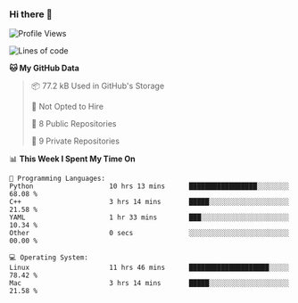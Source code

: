 ### Hi there 👋

<!--
**huayuan4396/huayuan4396** is a ✨ _special_ ✨ repository because its `README.md` (this file) appears on your GitHub profile.

Here are some ideas to get you started:

- 🔭 I’m currently working on ...
- 🌱 I’m currently learning ...
- 👯 I’m looking to collaborate on ...
- 🤔 I’m looking for help with ...
- 💬 Ask me about ...
- 📫 How to reach me: ...
- 😄 Pronouns: ...
- ⚡ Fun fact: ...
-->

<!--START_SECTION:waka-->
![Profile Views](http://img.shields.io/badge/Profile%20Views-19-blue)

![Lines of code](https://img.shields.io/badge/From%20Hello%20World%20I%27ve%20Written-5.7%20thousand%20lines%20of%20code-blue)

**🐱 My GitHub Data** 

> 📦 77.2 kB Used in GitHub's Storage 
 > 
> 🚫 Not Opted to Hire
 > 
> 📜 8 Public Repositories 
 > 
> 🔑 9 Private Repositories 
 > 
📊 **This Week I Spent My Time On** 

```text
💬 Programming Languages: 
Python                   10 hrs 13 mins      █████████████████░░░░░░░░   68.08 % 
C++                      3 hrs 14 mins       █████░░░░░░░░░░░░░░░░░░░░   21.58 % 
YAML                     1 hr 33 mins        ███░░░░░░░░░░░░░░░░░░░░░░   10.34 % 
Other                    0 secs              ░░░░░░░░░░░░░░░░░░░░░░░░░   00.00 % 

💻 Operating System: 
Linux                    11 hrs 46 mins      ████████████████████░░░░░   78.42 % 
Mac                      3 hrs 14 mins       █████░░░░░░░░░░░░░░░░░░░░   21.58 % 
```


<!--END_SECTION:waka-->
